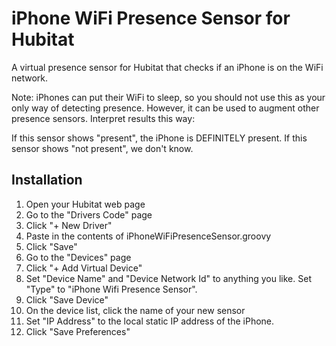 # iPhone WiFi Presence Sensor for Hubitat
A virtual presence sensor for Hubitat that checks if an iPhone is on the WiFi network.

Note: iPhones can put their WiFi to sleep, so you should not use this as your only way of detecting presence.  However, it can be used to augment other presence sensors.  Interpret results this way:

If this sensor shows "present", the iPhone is DEFINITELY present.
If this sensor shows "not present", we don't know.

## Installation
1. Open your Hubitat web page
2. Go to the "Drivers Code" page
3. Click "+ New Driver"
4. Paste in the contents of iPhoneWiFiPresenceSensor.groovy
5. Click "Save"
6. Go to the "Devices" page
7. Click "+ Add Virtual Device"
8. Set "Device Name" and "Device Network Id" to anything you like.  Set "Type" to "iPhone Wifi Presence Sensor".
9. Click "Save Device"
10. On the device list, click the name of your new sensor
11. Set "IP Address" to the local static IP address of the iPhone.
12. Click "Save Preferences"
